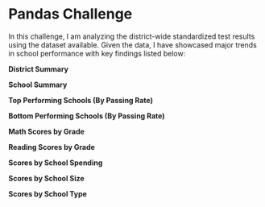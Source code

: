 # Pandas Challenge 

In this challenge, I am analyzing the district-wide standardized test results using the dataset available. Given the data, I have showcased major trends in school performance with key findings listed below:

**District Summary**

**School Summary**

**Top Performing Schools (By Passing Rate)**

**Bottom Performing Schools (By Passing Rate)**

**Math Scores by Grade**

**Reading Scores by Grade**

**Scores by School Spending**

**Scores by School Size**

**Scores by School Type**
